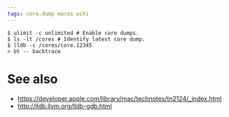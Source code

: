 ```yaml
---
tags: core.dump macos wiki
---
```


```
$ ulimit -c unlimited # Enable core dumps.
$ ls -lt /cores # Identify latest core dump.
$ lldb -c /cores/core.12345
> bt -- backtrace
```

# See also

-   https://developer.apple.com/library/mac/technotes/tn2124/_index.html
-   http://lldb.llvm.org/lldb-gdb.html
